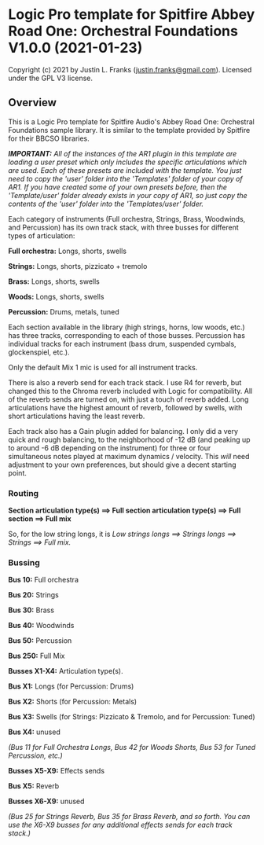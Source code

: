 # Logic Pro template for Spitfire Abbey Road One: Orchestral Foundations V1.0.0 (2021-01-23)

Copyright (c) 2021 by Justin L. Franks (justin.franks@gmail.com). Licensed under the GPL V3 license.

## Overview ##

This is a Logic Pro template for Spitfire Audio's Abbey Road One: Orchestral Foundations sample library. It is similar to the template provided by Spitfire for their BBCSO libraries.

___IMPORTANT:__ All of the instances of the AR1 plugin in this template are loading a user preset which only includes the specific articulations which are used. Each of these presets are included with the template. You just need to copy the 'user' folder into the 'Templates' folder of your copy of AR1. If you have created some of your own presets before, then the 'Template/user' folder already exists in your copy of AR1, so just copy the contents of the 'user' folder into the 'Templates/user' folder._

Each category of instruments (Full orchestra, Strings, Brass, Woodwinds, and Percussion) has its own track stack, with three busses for different types of articulation:

__Full orchestra:__ Longs, shorts, swells 

__Strings:__ Longs, shorts, pizzicato + tremolo

__Brass:__ Longs, shorts, swells

__Woods:__ Longs, shorts, swells

__Percussion:__ Drums, metals, tuned

Each section available in the library (high strings, horns, low woods, etc.) has three tracks, corresponding to each of those busses. Percussion has individual tracks for each instrument (bass drum, suspended cymbals, glockenspiel, etc.).

Only the default Mix 1 mic is used for all instrument tracks.

There is also a reverb send for each track stack. I use R4 for reverb, but changed this to the Chroma reverb included with Logic for compatibility. All of the reverb sends are turned on, with just a touch of reverb added. Long articulations have the highest amount of reverb, followed by swells, with short articulations having the least reverb.

Each track also has a Gain plugin added for balancing. I only did a very quick and rough balancing, to the neighborhood of -12 dB (and peaking up to around -6 dB depending on the instrument) for three or four simultaneous notes played at maximum dynamics / velocity. This *will* need adjustment to your own preferences, but should give a decent starting point.

### Routing ###

__Section articulation type(s) ==> Full section articulation type(s) ==> Full section ==> Full mix__

So, for the low string longs, it is _Low strings longs ==> Strings longs ==> Strings ==> Full mix._

### Bussing ###

__Bus 10:__ Full orchestra

__Bus 20:__ Strings

__Bus 30:__ Brass

__Bus 40:__ Woodwinds

__Bus 50:__ Percussion

__Bus 250:__ Full Mix

__Busses X1-X4:__ Articulation type(s).

   __Bus X1:__ Longs (for Percussion: Drums)
    
   __Bus X2:__ Shorts (for Percussion: Metals)
    
   __Bus X3:__ Swells (for Strings: Pizzicato & Tremolo, and for Percussion: Tuned)
    
   __Bus X4:__ unused

_(Bus 11 for Full Orchestra Longs, Bus 42 for Woods Shorts, Bus 53 for Tuned Percussion, etc.)_

__Busses X5-X9:__ Effects sends

   __Bus X5:__ Reverb

   __Busses X6-X9:__ unused

_(Bus 25 for Strings Reverb, Bus 35 for Brass Reverb, and so forth. You can use the X6-X9 busses for any additional effects sends for each track stack.)_
